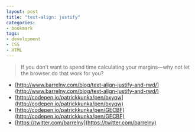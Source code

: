 ```yaml
---
layout: post
title: "text-align: justify"
categories:
- bookmark
tags:
- development
- CSS
- HTML
---
```


> If you don’t want to spend time calculating your margins—why not let the browser do that work for you?

* [http://www.barrelny.com/blog/text-align-justify-and-rwd/](http://www.barrelny.com/blog/text-align-justify-and-rwd/)
* [http://codepen.io/patrickkunka/pen/bxyqw](http://codepen.io/patrickkunka/pen/bxyqw)
* [http://codepen.io/patrickkunka/pen/GECBF](http://codepen.io/patrickkunka/pen/GECBF)
* [https://twitter.com/barrelny](https://twitter.com/barrelny)
